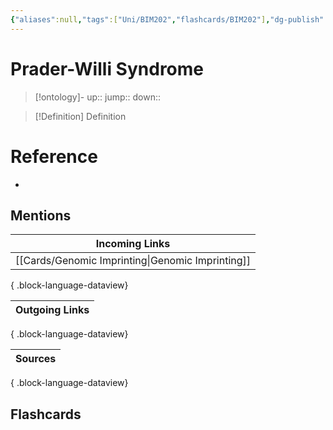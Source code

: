 ```yaml
---
{"aliases":null,"tags":["Uni/BIM202","flashcards/BIM202"],"dg-publish":true,"permalink":"/cards/prader-willi-syndrome/","dgPassFrontmatter":true}
---
```


# Prader-Willi Syndrome

> [!ontology]-
> up:: 
> jump:: 
> down:: 

> [!Definition] Definition

# Reference

- 

## Mentions

| Incoming Links                                      |
| --------------------------------------------------- |
| [[Cards/Genomic Imprinting\|Genomic Imprinting]] |

{ .block-language-dataview}

| Outgoing Links |
| -------------- |

{ .block-language-dataview}

| Sources |
| ------- |

{ .block-language-dataview}

## Flashcards